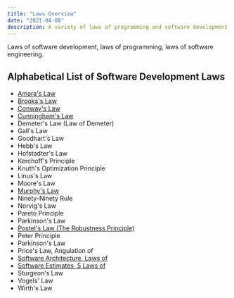 ```yaml
---
title: "Laws Overview"
date: "2021-04-08"
description: A variety of laws of programming and software development.
---
```


Laws of software development, laws of programming, laws of software engineering.

## Alphabetical List of Software Development Laws

- [Amara's Law](/laws/amaras-law)
- [Brooks's Law](/laws/brooks-law)
- [Conway's Law](/laws/conways-law)
- [Cunningham's Law](/laws/cunninghams-law)
- Demeter's Law (Law of Demeter)
- Gall's Law
- Goodhart's Law
- Hebb's Law
- Hofstadter's Law
- Kerchoff's Principle
- Knuth's Optimization Principle
- Linus's Law
- Moore's Law
- [Murphy's Law](/laws/murphys-law)
- Ninety-Ninety Rule
- Norvig's Law
- Pareto Principle
- Parkinson's Law
- [Postel's Law (The Robustness Principle)](/laws/postels-law)
- Peter Principle
- Parkinson's Law
- Price's Law, Angulation of
- [Software Architecture, Laws of](/laws/laws-software-architecture)
- [Software Estimates, 5 Laws of](https://ardalis.com/the-5-laws-of-software-estimates/)
- Sturgeon's Law
- Vogels' Law
- Wirth's Law
